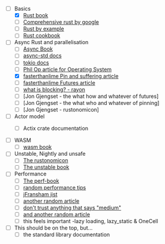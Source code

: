 - [ ] Basics
  - [x] [Rust book](https://doc.rust-lang.org/book/)
  - [ ] [Comprehensive rust by google](https://google.github.io/comprehensive-rust/)
  - [ ] [Rust by example](https://doc.rust-lang.org/rust-by-example/)
  - [ ] [Rust cookbook](https://rust-lang-nursery.github.io/rust-cookbook/intro.html)

- [ ] Async Rust and parallelisation
  - [ ] [Async Book](https://rust-lang.github.io/async-book/)
  - [ ] [async-std docs](http://async.rs)
  - [ ] [tokio docs](https://tokio.rs)
  - [ ] [Phil Op article for Operating System](https://os.phil-opp.com/async-await/)
  - [x] [fasterthanlime Pin and suffering article]()
  - [ ] [fasterthanlime Futures article](https://fasterthanli.me/articles/understanding-rust-futures-by-going-way-too-deep)
  - [ ] [what is blocking? - rayon](https://ryhl.io/blog/async-what-is-blocking/#the-rayon-crate)
  - [ ] [Jon Gjengset - the what how and whatever of futures]
  - [ ] [Jon Gjengset - the what who and whatever of pinning]
  - [ ] [Jon Gjengset - rustonomicon]

- [ ] Actor model
  - [ ] Actix crate documentation


- [ ] WASM
  - [ ] [wasm book](https://rustwasm.github.io/book/)

- [ ] Unstable, Nightly and unsafe
  - [ ] [The rustonomicon](https://doc.rust-lang.org/nomicon/index.html)
  - [ ] [The unstable book](https://doc.rust-lang.org/beta/unstable-book/the-unstable-book.html)

- [ ] Performance
  - [ ] [The perf-book](https://nnethercote.github.io/perf-book/introduction.html)
  - [ ] [random performance tips](https://patrickfreed.github.io/rust/2021/10/15/making-slow-rust-code-fast.html)
  - [ ] [jFransham jist](https://gist.github.com/jFransham/369a86eff00e5f280ed25121454acec1)
  - [ ] [another random article](https://renato.athaydes.com/posts/how-to-write-fast-rust-code.html)
  - [ ] [don't trust anything that says "medium"](https://medium.com/@niklasbuechner/how-i-sped-up-my-rust-program-from-30-minutes-to-a-few-seconds-32a00509c7e)
  - [ ] [and another random article](http://likebike.com/posts/How_To_Write_Fast_Rust_Code.html)
  - [ ] this feels important -lazy loading, lazy_static & OneCell

- [ ] This should be on the top, but...
  - [ ] the standard library documentation
